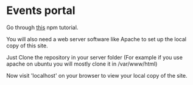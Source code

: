 # Events portal

Go through [this](http://nodeschool.io/) npm tutorial.

You will also need a web server software like Apache to set up the local copy of this site.

Just Clone the repository in your server folder
(For example if you use apache on ubuntu you will mostly clone it in /var/www/html)

Now visit 'localhost' on your browser to view your local copy of the site.

